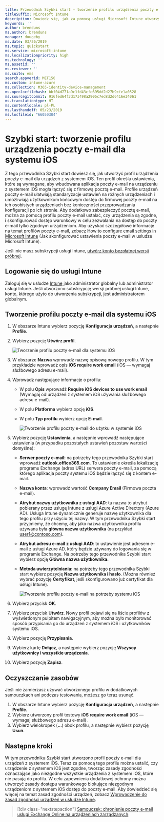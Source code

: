 ```yaml
---
title: Przewodnik Szybki start — tworzenie profilu urządzenia poczty e-mail dla systemu iOS
titleSuffix: Microsoft Intune
description: Dowiedz się, jak za pomocą usługi Microsoft Intune utworzyć profil urządzenia poczty e-mail, aby umożliwić bezpieczne łączenie się urządzeń z systemem iOS z firmową pocztą e-mail.
keywords: ''
author: brenduns
ms.author: brenduns
manager: dougeby
ms.date: 03/26/2019
ms.topic: quickstart
ms.service: microsoft-intune
ms.localizationpriority: high
ms.technology: ''
ms.assetid: ''
ms.reviewer: ''
ms.suite: ems
search.appverid: MET150
ms.custom: intune-azure
ms.collection: M365-identity-device-management
ms.openlocfilehash: bbf04d771a9c1fd43cfe695dd2d27b9cfe1a0528
ms.sourcegitcommit: 916fed64f3d173498a2905c7ed8d2d6416e34061
ms.translationtype: HT
ms.contentlocale: pl-PL
ms.lasthandoff: 05/23/2019
ms.locfileid: "66050304"
---
```

# <a name="quickstart-create-an-email-device-profile-for-ios"></a>Szybki start: tworzenie profilu urządzenia poczty e-mail dla systemu iOS

Z tego przewodnika Szybki start dowiesz się, jak utworzyć profil urządzenia poczty e-mail dla urządzeń z systemem iOS. Ten profil określa ustawienia, które są wymagane, aby wbudowana aplikacja poczty e-mail na urządzeniu z systemem iOS mogła łączyć się z firmową pocztą e-mail. Profile urządzeń poczty e-mail ułatwiają standaryzacje ustawień na różnych urządzeniach i umożliwiają użytkownikom końcowym dostęp do firmowej poczty e-mail na ich osobistych urządzeniach bez konieczności przeprowadzania konfiguracji po ich stronie. Aby dodatkowo zabezpieczyć pocztę e-mail, można za pomocą profilu poczty e-mail ustalać, czy urządzenia są zgodne, i skonfigurować dostęp warunkowy w celu zezwalania na dostęp do poczty e-mail tylko zgodnym urządzeniom. Aby uzyskać szczegółowe informacje na temat profilów poczty e-mail, zobacz [How to configure email settings in Microsoft Intune](email-settings-configure.md) (Jak skonfigurować ustawienia poczty e-mail w usłudze Microsoft Intune).

Jeśli nie masz subskrypcji usługi Intune, [utwórz konto bezpłatnej wersji próbnej](free-trial-sign-up.md).

## <a name="sign-in-to-intune"></a>Logowanie się do usługi Intune

Zaloguj się w usłudze [Intune](https://aka.ms/intuneportal) jako administrator globalny lub administrator usługi Intune. Jeśli utworzono subskrypcję wersji próbnej usługi Intune, konto, którego użyto do utworzenia subskrypcji, jest administratorem globalnym.

## <a name="create-an-ios-email-profile"></a>Tworzenie profilu poczty e-mail dla systemu iOS
1. W obszarze Intune wybierz pozycję **Konfiguracja urządzeń**, a następnie **Profile**.
2. Wybierz pozycję **Utwórz profil**.
   
   ![Tworzenie profilu poczty e-mail dla systemu iOS](media/quickstart-email-profile/ios-create-profile.png)

3. W obszarze **Nazwa** wprowadź nazwę opisową nowego profilu. W tym przykładzie wprowadź opis **iOS require work email** (iOS — wymagaj służbowego adresu e-mail).
4. Wprowadź następujące informacje o profilu:
   - W polu **Opis** wprowadź **Require iOS devices to use work email** (Wymagaj od urządzeń z systemem iOS używania służbowego adresu e-mail).
   - W polu **Platforma** wybierz opcję **iOS**.
   - W polu **Typ profilu** wybierz opcję **E-mail**.
    
     ![Tworzenie profilu poczty e-mail do użytku w systemie iOS](media/quickstart-email-profile/ios-email-profile-name.png)

5. Wybierz pozycję **Ustawienia**, a następnie wprowadź następujące ustawienia (w przypadku pozostałych ustawień pozostaw wartości domyślne):
   - **Serwer poczty e-mail**: na potrzeby tego przewodnika Szybki start wprowadź **outlook.office365.com**. To ustawienie określa lokalizację programu Exchange (adres URL) serwera poczty e-mail, za pomocą którego aplikacja poczty systemu iOS będzie łączyć się z kontem e-mail.
   - **Nazwa konta**: wprowadź wartość **Company Email** (Firmowa poczta e-mail).
   - **Atrybut nazwy użytkownika z usługi AAD**: ta nazwa to atrybut pobierany przez usługę Intune z usługi Azure Active Directory (Azure AD). Usługa Intune dynamicznie generuje nazwę użytkownika dla tego profilu przy użyciu tej nazwy. W tym przewodniku Szybki start przyjmiemy, że chcemy, aby jako nazwa użytkownika profilu używana była **główna nazwa użytkownika** (na przykład user1@contoso.com).
   - **Atrybut adresu e-mail z usługi AAD**: to ustawienie jest adresem e-mail z usługi Azure AD, który będzie używany do logowania się w programie Exchange. Na potrzeby tego przewodnika Szybki start wybierz opcję **Główna nazwa użytkownika**.
   - **Metoda uwierzytelniania**: na potrzeby tego przewodnika Szybki start wybierz pozycję **Nazwa użytkownika i hasło**. (Można również wybrać pozycję **Certyfikat**, jeśli skonfigurowano już certyfikat dla usługi Intune).
    
     ![Tworzenie profilu poczty e-mail na potrzeby systemu iOS](media/quickstart-email-profile/ios-email-profile.png)

6. Wybierz przycisk **OK**.
7. Wybierz przycisk **Utwórz**. Nowy profil pojawi się na liście profilów z wyświetlonym pulpitem nawigacyjnym, aby można było monitorować sposób przypisania go do urządzeń z systemem iOS i użytkowników systemu iOS.
8. Wybierz pozycję **Przypisania**.
9. Wybierz kartę **Dołącz**, a następnie wybierz pozycję **Wszyscy użytkownicy i wszystkie urządzenia**. 
10. Wybierz pozycję **Zapisz**.

## <a name="clean-up-resources"></a>Oczyszczanie zasobów
Jeśli nie zamierzasz używać utworzonego profilu w dodatkowych samouczkach ani podczas testowania, możesz go teraz usunąć.
1. W obszarze Intune wybierz pozycję **Konfiguracja urządzeń**, a następnie **Profile**.
2. Wybierz utworzony profil testowy **iOS require work email** (iOS — wymagaj służbowego adresu e-mail).
3. Wybierz wielokropek (**...**) obok profilu, a następnie wybierz pozycję **Usuń**.

## <a name="next-steps"></a>Następne kroki

W tym przewodniku Szybki start utworzono profil poczty e-mail dla urządzeń z systemem iOS. Teraz za pomocą tego profilu można ustalić, czy urządzenie z systemem iOS jest zgodne, tworząc zasady zgodności oznaczające jako niezgodne wszystkie urządzenia z systemem iOS, które nie pasują do profilu. W celu zapewnienia dodatkowej ochrony można utworzyć zasady dostępu warunkowego blokujące niezgodnym urządzeniom z systemem iOS dostęp do poczty e-mail. Aby dowiedzieć się więcej na temat zasad zgodności urządzeń, zobacz [Wprowadzenie do zasad zgodności urządzeń w usłudze Intune](device-compliance-get-started.md).

> [!div class="nextstepaction"]
> [Samouczek: chronienie poczty e-mail usługi Exchange Online na urządzeniach zarządzanych](tutorial-protect-email-on-enrolled-devices.md)
